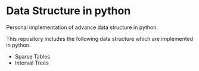 # Data Structure in python
Personal implementation of advance data structure in python.

This repository includes the following data structure which are implemented in python.
- Sparse Tables
- Interval Trees
